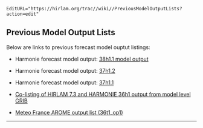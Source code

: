 ```@meta
EditURL="https://hirlam.org/trac//wiki//PreviousModelOutputLists?action=edit"
```

## Previous Model Output Lists
Below are links to previous forecast model ouptut listings:

  * Harmonie forecast model output: [38h1.1 model output](./Forecast/Outputlist/38h1.md)
  * Harmonie forecast model output: [37h1.2](./Forecast/Outputlist/37h1.md)
  * Harmonie forecast model output: [37h1.1](./Forecast/Outputlist/37h1.1.md)

  * [Co-listing of HIRLAM 7.3 and HARMONIE 36h1 output from model level GRIB](./HHoutputlist.md)
  * [Meteo France AROME output list (36t1_op1)](https://hirlam.org/trac/attachment/wiki/HarmonieSystemDocumentation/listegrib_36t1_op1.pdf)

----


